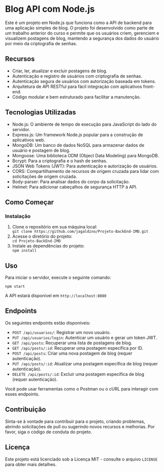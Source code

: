 
  <h1>Blog API com Node.js</h1>

  <p>Este é um projeto em Node.js que funciona como a API de backend para uma aplicação simples de blog. O projeto foi desenvolvido como parte de um trabalho anterior do curso e permite que os usuários criem, gerenciem e visualizem postagens de blog, mantendo a segurança dos dados do usuário por meio da criptografia de senhas.</p>

  <h2>Recursos</h2>
  <ul>
    <li>Criar, ler, atualizar e excluir postagens de blog.</li>
    <li>Autenticação e registro de usuários com criptografia de senhas.</li>
    <li>Autenticação segura de usuários com autorização baseada em tokens.</li>
    <li>Arquitetura de API RESTful para fácil integração com aplicativos front-end.</li>
    <li>Código modular e bem estruturado para facilitar a manutenção.</li>
  </ul>

  <h2>Tecnologias Utilizadas</h2>
  <ul>
    <li>Node.js: O ambiente de tempo de execução para JavaScript do lado do servidor.</li>
    <li>Express.js: Um framework Node.js popular para a construção de aplicativos web.</li>
    <li>MongoDB: Um banco de dados NoSQL para armazenar dados de usuário e postagem de blog.</li>
    <li>Mongoose: Uma biblioteca ODM (Object Data Modeling) para MongoDB.</li>
    <li>Bcrypt: Para a criptografia e o hash de senhas.</li>
    <li>JSON Web Tokens (JWT): Para autenticação e autorização de usuários.</li>
    <li>CORS: Compartilhamento de recursos de origem cruzada para lidar com solicitações de origem cruzada.</li>
    <li>Body-parser: Para analisar dados do corpo da solicitação.</li>
    <li>Helmet: Para adicionar cabeçalhos de segurança HTTP à API.</li>
  </ul>

  <h2>Como Começar</h2>

  <h3>Instalação</h3>
  <ol>
    <li>Clone o repositório em sua máquina local:</li>
    <code>git clone https://github.com/jagaldino/Projeto-BackEnd-IMD.git</code>
    <li>Acesse o diretório do projeto:</li>
    <code>cd Projeto-BackEnd-IMD</code>
    <li>Instale as dependências do projeto:</li>
    <code>npm install</code>
  </ol>

  <h2>Uso</h2>
  <p>Para iniciar o servidor, execute o seguinte comando:</p>
  <pre><code>npm start</code></pre>
  <p>A API estará disponível em <code>http://localhost:8080</code></p>

  <h2>Endpoints</h2>
  <p>Os seguintes endpoints estão disponíveis:</p>
  <ul>
    <li><code>POST /api/usuarios/</code>: Registrar um novo usuário.</li>
    <li><code>PUT /api/usuarios/login</code>: Autenticar um usuário e gerar um token JWT.</li>
    <li><code>GET /api/posts</code>: Recuperar uma lista de postagens de blog.</li>
    <li><code>GET /api/posts/:id</code>: Recuperar uma postagem específica por ID.</li>
    <li><code>POST /api/posts</code>: Criar uma nova postagem de blog (requer autenticação).</li>
    <li><code>PUT /api/posts/:id</code>: Atualizar uma postagem específica de blog (requer autenticação).</li>
    <li><code>DELETE /api/posts/:id</code>: Excluir uma postagem específica de blog (requer autenticação).</li>
  </ul>

  <p>Você pode usar ferramentas como o Postman ou o cURL para interagir com esses endpoints.</p>

  <h2>Contribuição</h2>
  <p>Sinta-se à vontade para contribuir para o projeto, criando problemas, abrindo solicitações de pull ou sugerindo novos recursos e melhorias. Por favor, siga o código de conduta do projeto.</p>

  <h2>Licença</h2>
  <p>Este projeto está licenciado sob a Licença MIT - consulte o arquivo <code>LICENSE</code> para obter mais detalhes.</p>
</body>
</html>
